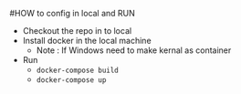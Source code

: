 #HOW to config in local and RUN

* Checkout the repo in to local
* Install docker in the local machine 
    * Note : If Windows need to make kernal as container 
* Run 
    * `docker-compose build`
    * `docker-compose up`

